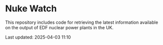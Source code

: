 # Nuke Watch

This repository includes code for retrieving the latest information available on the output of EDF nuclear power plants in the UK.

Last updated: 2025-04-03 11:10